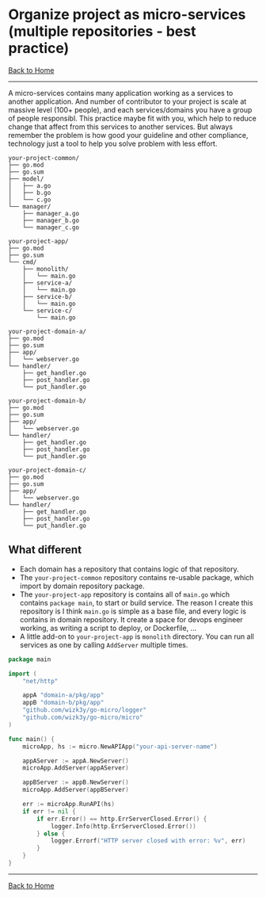 # Organize project as micro-services (multiple repositories - best practice)
[Back to Home](https://github.com/wizk3y/go-micro)

---
A micro-services contains many application working as a services to another application. And number of contributor to your project is scale at massive level (100+ people), and each services/domains you have a group of people responsibl. This practice maybe fit with you, which help to reduce change that affect from this services to another services. But always remember the problem is how good your guideline and other compliance, technology just a tool to help you solve problem with less effort.
```
your-project-common/
├── go.mod
├── go.sum
├── model/
│   ├── a.go
│   ├── b.go
│   └── c.go
└── manager/
    ├── manager_a.go
    ├── manager_b.go
    └── manager_c.go
```

```
your-project-app/
├── go.mod
├── go.sum
└── cmd/
    ├── monolith/
    │   └── main.go
    ├── service-a/
    │   └── main.go
    ├── service-b/
    │   └── main.go
    └── service-c/
        └── main.go
```

```
your-project-domain-a/
├── go.mod
├── go.sum
├── app/
│   └── webserver.go
└── handler/
    ├── get_handler.go
    ├── post_handler.go
    └── put_handler.go
```

```
your-project-domain-b/
├── go.mod
├── go.sum
├── app/
│   └── webserver.go
└── handler/
    ├── get_handler.go
    ├── post_handler.go
    └── put_handler.go
```

```
your-project-domain-c/
├── go.mod
├── go.sum
├── app/
│   └── webserver.go
└── handler/
    ├── get_handler.go
    ├── post_handler.go
    └── put_handler.go
```

## What different
- Each domain has a repository that contains logic of that repository.
- The `your-project-common` repository contains re-usable package, which import by domain repository package.
- The `your-project-app` repository is contains all of `main.go` which contains `package main`, to start or build service. The reason I create this repository is I think `main.go` is simple as a base file, and every logic is contains in domain repository. It create a space for devops engineer working, as writing a script to deploy, or Dockerfile, ...
- A little add-on to `your-project-app` is `monolith` directory. You can run all services as one by calling `AddServer` multiple times.
```go
package main

import (
	"net/http"

	appA "domain-a/pkg/app"
	appB "domain-b/pkg/app"
	"github.com/wizk3y/go-micro/logger"
	"github.com/wizk3y/go-micro/micro"
)

func main() {
	microApp, hs := micro.NewAPIApp("your-api-server-name")

	appAServer := appA.NewServer()
	microApp.AddServer(appAServer)

	appBServer := appB.NewServer()
	microApp.AddServer(appBServer)

	err := microApp.RunAPI(hs)
	if err != nil {
		if err.Error() == http.ErrServerClosed.Error() {
			logger.Info(http.ErrServerClosed.Error())
		} else {
			logger.Errorf("HTTP server closed with error: %v", err)
		}
	}
}
```


---
[Back to Home](https://github.com/wizk3y/go-micro)